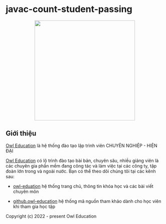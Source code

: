 # javac-count-student-passing

<p align="center">
  <img width="320" src="https://owl.edu.vn/wp-content/uploads/2023/01/owl-logo-2.png">
</p>

## Giới thiệu

[Owl Education](https://owl.edu.vn) là hệ thống đào tạo lập trình viên CHUYÊN NGHIỆP - HIỆN ĐẠI

[Owl Education](https://owl.edu.vn) có lộ trình đào tạo bài bản, chuyên sâu, nhiều giảng viên là các chuyên gia phần mềm đang công tác và làm việc tại các công ty, tập đoàn lớn trong và ngoài nước. Bạn có thể theo dõi chúng tôi tại các kênh sau:

- [owl-eduation](https://owl.edu.vn/) hệ thống trang chủ, thông tin khóa học và các bài viết chuyên môn
  
- [github.owl-education](https://github.com/Owl-Education) hệ thống mã nguồn tham khảo dành cho học viên khi tham gia học tập



Copyright (c) 2022 - present Owl Education